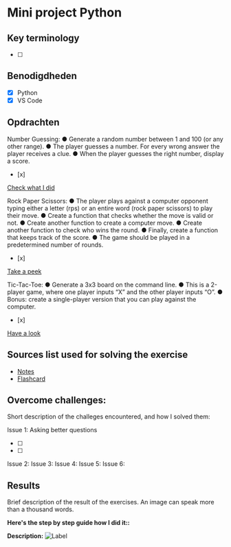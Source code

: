 # Mini project Python

## Key terminology

- [ ]

## Benodigdheden

- [x] Python
- [x] VS Code

## Opdrachten

Number Guessing:
● Generate a random number between 1 and 100 (or any other range).
● The player guesses a number. For every wrong answer the player receives a clue.
● When the player guesses the right number, display a score.
- [x]

[Check what I did]()

Rock Paper Scissors:
● The player plays against a computer opponent typing either a letter (rps) or an entire
word (rock paper scissors) to play their move.
● Create a function that checks whether the move is valid or not.
● Create another function to create a computer move.
● Create another function to check who wins the round.
● Finally, create a function that keeps track of the score.
● The game should be played in a predetermined number of rounds.
- [x]

[Take a peek]()

Tic-Tac-Toe:
● Generate a 3x3 board on the command line.
● This is a 2-player game, where one player inputs “X” and the other player inputs “O”.
● Bonus: create a single-player version that you can play against the computer.
- [x]

[Have a look]()


## Sources list used for solving the exercise

- [Notes]()
- [Flashcard]()

## Overcome challenges:

Short description of the challeges encountered, and how I solved them:

Issue 1: Asking better questions

- [ ]
- [ ]

Issue 2:
Issue 3:
Issue 4:
Issue 5:
Issue 6:

## Results

Brief description of the result of the exercises. An image can speak more than a thousand words.

**Here's the step by step guide how I did it::**

**Description:**
![Label]()
